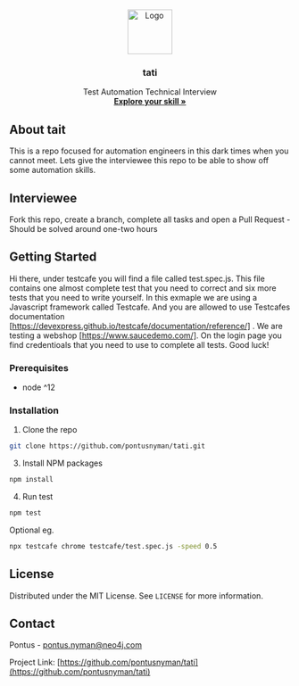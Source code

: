 <!-- PROJECT LOGO -->
<br />
<p align="center">
  <a href="#">
    <img src="image/check.png" alt="Logo" width="80" height="80">
  </a>

  <h3 align="center">tati</h3>

  <p align="center">
    Test Automation Technical Interview
    <br />
    <a href="https://github.com/pontusnyman/tati/blob/main/testscafe/test.spec.js"><strong>Explore your skill »</strong></a>
    <br />
  </p>
</p>

<!-- ABOUT THE PROJECT -->
## About tait

This is a repo focused for automation engineers in this dark times when you cannot meet. Lets give the interviewee this repo to be able to show off some automation skills.

<!-- CONTRIBUTING -->
## Interviewee

Fork this repo, create a branch, complete all tasks and open a Pull Request - Should be solved around one-two hours

## Getting Started

Hi there,
under testcafe you will find a file called test.spec.js. This file contains one almost complete test that you need to correct and six more tests that you need to write yourself.
In this exmaple we are using a Javascript framework called Testcafe. And you are allowed to use Testcafes documentation [https://devexpress.github.io/testcafe/documentation/reference/] .
We are testing a webshop [https://www.saucedemo.com/]. On the login page you find credentioals that you need to use to complete all tests.
Good luck!

### Prerequisites

* node ^12

### Installation

1. Clone the repo
```sh
git clone https://github.com/pontusnyman/tati.git
```
3. Install NPM packages
```sh
npm install
```
4. Run test
```sh
npm test
```

Optional eg.
```sh
npx testcafe chrome testcafe/test.spec.js -speed 0.5
```

<!-- LICENSE -->
## License

Distributed under the MIT License. See `LICENSE` for more information.

<!-- CONTACT -->
## Contact

Pontus - pontus.nyman@neo4j.com

Project Link: [https://github.com/pontusnyman/tati](https://github.com/pontusnyman/tati)
